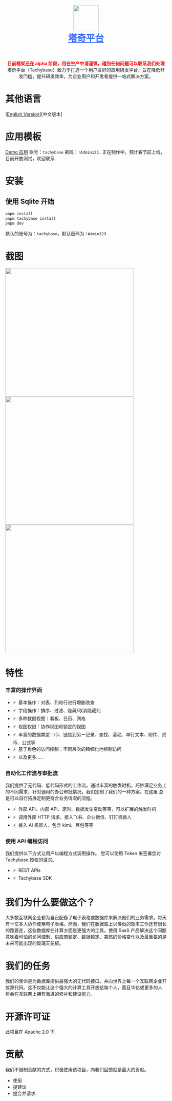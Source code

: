 <h1 align="center" style="border-bottom: none">
    <div>
        <a style="color:#36f" href="https://www.tachybase.com">
            <img src="https://tachybase-1321007335.cos.ap-shanghai.myqcloud.com/3733d6bd0a3376a93ba6180b32194369.png" width="80" />
            <br>
            塔奇平台
        </a>
    </div>
</h1>

<br>



<p align="center">
<span style="color:red; font-weight:bold;">目前框架还在 alpha 阶段，用在生产中请谨慎，碰到任何问题可以联系我们处理</span>
<br>
塔奇平台（Tachybase）致力于打造一个用户友好的应用研发平台，旨在降低开发门槛，提升研发效率，为企业用户和开发者提供一站式解决方案。
</p>

# 其他语言

[[English Version](README.EN-US.md)][中文版本]

# 应用模板

[Demo 应用](https://demos.tachybase.com/admin/628sp6la1mw) 账号：`tachybase` 密码：`!Admin123.`
正在制作中，预计春节前上线，目前开放测试，欢迎联系

# 安装

## 使用 Sqlite 开始

```bash 
pnpm install
pnpm tachybase install
pnpm dev
```

默认的账号为：`tachybase`，默认密码为 `!Admin123.`

# 截图

<img src="https://tachybase-1321007335.cos.ap-shanghai.myqcloud.com/c862eed8bdeb178ed9f85c999288ce62.webp" width="400" />
<img src="https://tachybase-1321007335.cos.ap-shanghai.myqcloud.com/506541d03628c5bddde74c6117612a1c.png" width="400" />
<img src="https://tachybase-1321007335.cos.ap-shanghai.myqcloud.com/c862eed8bdeb178ed9f85c999288ce62.webp" width="400" />


# 特性

### 丰富的操作界面

- ⚡ &nbsp;基本操作：对表、列和行进行增删改查
- ⚡ &nbsp;字段操作：排序、过滤、隐藏/取消隐藏列
- ⚡ &nbsp;多种数据视图：看板、日历、网格
- ⚡ &nbsp;视图权限：协作视图和锁定的视图
- ⚡ &nbsp;丰富的数据类型：ID、链接到另一记录、查找、滚动、单行文本、附件、货币、公式等
- ⚡ &nbsp;基于角色的访问控制：不同层次的精细化地控制访问
- ⚡ &nbsp;以及更多......

### 自动化工作流与审批流

我们提供了无代码、低代码形式的工作流，通过丰富的触发时机，巧妙满足业务上的不同需求，针对通用的办公审批情况，我们定制了我们的一种方案，在这里
总是可以自行拓展定制更符合业务情况的流程。

- ⚡ &nbsp;外部 API、内部 API、定时、数据发生变动等等，可以扩展的触发时机
- ⚡ &nbsp;调用外部 HTTP 请求、接入飞书、企业微信、钉钉机器人
- ⚡ &nbsp;接入 AI 机器人，包含 kimi、豆包等等

### 使用 API 编程访问

我们提供以下方式让用户以编程方式调用操作。 您可以使用 Token 来签署您对 Tachybase 授权的请求。

- ⚡ &nbsp;REST APIs
- ⚡ &nbsp;Tachybase SDK

# 我们为什么要做这个？

大多数互联网企业都为自己配备了电子表格或数据库来解决他们的业务需求。每天有十亿多人协作使用电子表格。然而，我们在数据库上以类似的效率工作还有很长的路要走，这些数据库在计算方面是更强大的工具。使用 SaaS 产品解决这个问题意味着可怕的访问控制、供应商锁定、数据锁定、突然的价格变化以及最重要的是未来可能出现的玻璃天花板。

# 我们的任务

我们的使命是为数据库提供最强大的无代码接口，并向世界上每一个互联网企业开放源代码。这不仅能让这个强大的计算工具开放给每个人，而且10亿或更多的人将会在互联网上拥有激进的修补和建设能力。

# 开源许可证

<p>
此项目在 <a href="./LICENSE">Apache 2.0</a> 下.
</p>

# 贡献

我们不限制贡献的方式，积极使用该项目，向我们回馈就是最大的贡献。

- 使用
- 提建议
- 提合并请求
